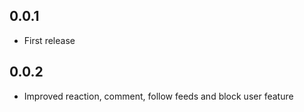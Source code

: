 ## 0.0.1

* First release

## 0.0.2

* Improved reaction, comment, follow feeds and block user feature 
